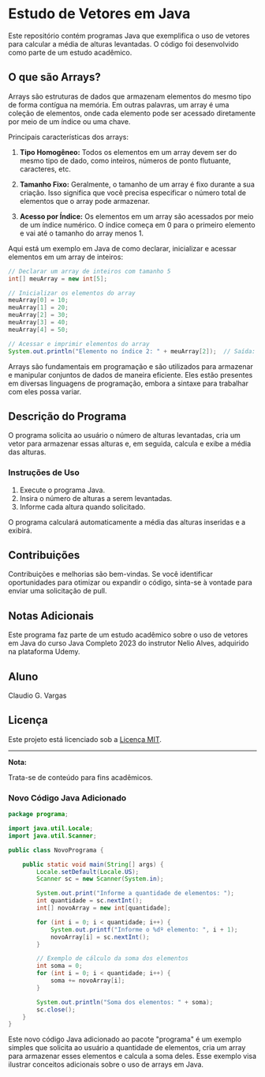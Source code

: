 # Estudo de Vetores em Java

Este repositório contém programas Java que exemplifica o uso de vetores para calcular a média de alturas levantadas. O código foi desenvolvido como parte de um estudo acadêmico.

## O que são Arrays?

Arrays são estruturas de dados que armazenam elementos do mesmo tipo de forma contígua na memória. Em outras palavras, um array é uma coleção de elementos, onde cada elemento pode ser acessado diretamente por meio de um índice ou uma chave.

Principais características dos arrays:

1. **Tipo Homogêneo:** Todos os elementos em um array devem ser do mesmo tipo de dado, como inteiros, números de ponto flutuante, caracteres, etc.

2. **Tamanho Fixo:** Geralmente, o tamanho de um array é fixo durante a sua criação. Isso significa que você precisa especificar o número total de elementos que o array pode armazenar.

3. **Acesso por Índice:** Os elementos em um array são acessados por meio de um índice numérico. O índice começa em 0 para o primeiro elemento e vai até o tamanho do array menos 1.

Aqui está um exemplo em Java de como declarar, inicializar e acessar elementos em um array de inteiros:

```java
// Declarar um array de inteiros com tamanho 5
int[] meuArray = new int[5];

// Inicializar os elementos do array
meuArray[0] = 10;
meuArray[1] = 20;
meuArray[2] = 30;
meuArray[3] = 40;
meuArray[4] = 50;

// Acessar e imprimir elementos do array
System.out.println("Elemento no índice 2: " + meuArray[2]);  // Saída: 30
```

Arrays são fundamentais em programação e são utilizados para armazenar e manipular conjuntos de dados de maneira eficiente. Eles estão presentes em diversas linguagens de programação, embora a sintaxe para trabalhar com eles possa variar.

## Descrição do Programa

O programa solicita ao usuário o número de alturas levantadas, cria um vetor para armazenar essas alturas e, em seguida, calcula e exibe a média das alturas.

### Instruções de Uso

1. Execute o programa Java.
2. Insira o número de alturas a serem levantadas.
3. Informe cada altura quando solicitado.

O programa calculará automaticamente a média das alturas inseridas e a exibirá.

## Contribuições

Contribuições e melhorias são bem-vindas. Se você identificar oportunidades para otimizar ou expandir o código, sinta-se à vontade para enviar uma solicitação de pull.

## Notas Adicionais

Este programa faz parte de um estudo acadêmico sobre o uso de vetores em Java do curso Java Completo 2023 do instrutor Nelio Alves, adquirido na plataforma Udemy.

## Aluno

Claudio G. Vargas 

## Licença

Este projeto está licenciado sob a [Licença MIT](LICENSE).

---

**Nota:** 

Trata-se de conteúdo para fins acadêmicos.

### Novo Código Java Adicionado

```java
package programa;

import java.util.Locale;
import java.util.Scanner;

public class NovoPrograma {

    public static void main(String[] args) {
        Locale.setDefault(Locale.US);
        Scanner sc = new Scanner(System.in);

        System.out.print("Informe a quantidade de elementos: ");
        int quantidade = sc.nextInt();
        int[] novoArray = new int[quantidade];

        for (int i = 0; i < quantidade; i++) {
            System.out.printf("Informe o %dº elemento: ", i + 1);
            novoArray[i] = sc.nextInt();
        }

        // Exemplo de cálculo da soma dos elementos
        int soma = 0;
        for (int i = 0; i < quantidade; i++) {
            soma += novoArray[i];
        }

        System.out.println("Soma dos elementos: " + soma);
        sc.close();
    }
}
```

Este novo código Java adicionado ao pacote "programa" é um exemplo simples que solicita ao usuário a quantidade de elementos, cria um array para armazenar esses elementos e calcula a soma deles. Esse exemplo visa ilustrar conceitos adicionais sobre o uso de arrays em Java.
